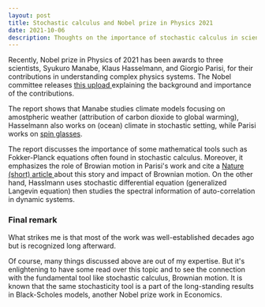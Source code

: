 ```yaml
---
layout: post
title: Stochastic calculus and Nobel prize in Physics 2021
date: 2021-10-06
description: Thoughts on the importance of stochastic calculus in scientific contributions
---
```


Recently, Nobel prize in Physics of 2021 has been awards to three scientists, Syukuro Manabe, Klaus Hasselmann, and Giorgio Parisi, for their contributions in understanding complex physics systems. The Nobel committee releases <a href="https://www.nobelprize.org/uploads/2021/10/sciback_fy_en_21.pdf"> this upload </a> explaining the background and importance of the contributions.

The report shows that Manabe studies climate models focusing on amostpheric weather (attribution of carbon dioxide to global warming), Hasselmann also works on (ocean) climate in stochastic setting, while Parisi works on <a href="https://en.wikipedia.org/wiki/Spin_glass">spin glasses</a>.

The report discusses the importance of some mathematical tools such as Fokker-Planck equations often found in stochastic calculus. Moreover, it emphasizes the role of Browian motion in Parisi's work and cite a <a href="https://www.nature.com/articles/433221a">Nature (short) article </a> about this story and impact of Brownian motion. On the other hand, Hasslmann uses stochastic differential equation (generalized Langevin equation) then studies the spectral information of auto-correlation in dynamic systems.

### Final remark

What strikes me is that most of the work was well-established decades ago but is recognized long afterward.

Of course, many things discussed above are out of my expertise. But it's enlightening to have some read over this topic and to see the connection with the fundamental tool like stochastic calculus, Brownian motion. It is known that the same stochasticity tool is a part of the long-standing results in Black-Scholes models, another Nobel prize work in Economics.
